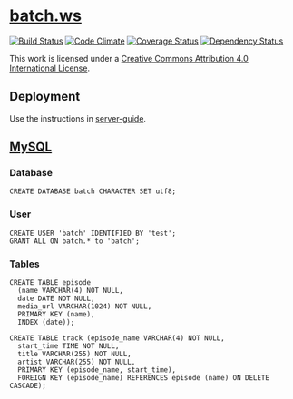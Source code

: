 # [batch.ws](http://batch.ws/)

[![Build Status](https://travis-ci.org/bakemecookies/batch.ws.svg?branch=master)](https://travis-ci.org/bakemecookies/batch.ws)
[![Code Climate](https://codeclimate.com/github/bakemecookies/batch.ws/badges/gpa.svg)](https://codeclimate.com/github/bakemecookies/batch.ws)
[![Coverage Status](https://coveralls.io/repos/bakemecookies/batch.ws/badge.svg?branch=master&service=github)](https://coveralls.io/github/bakemecookies/batch.ws?branch=master)
[![Dependency Status](https://gemnasium.com/bakemecookies/batch.ws.svg)](https://gemnasium.com/bakemecookies/batch.ws)

This work is licensed under a [Creative Commons Attribution 4.0 International License](http://creativecommons.org/licenses/by/4.0/).

## Deployment

Use the instructions in [server-guide](https://github.com/bakemecookies/server-guide).

## [MySQL](http://www.mysql.com/)

### Database
```
CREATE DATABASE batch CHARACTER SET utf8;
```

### User
```
CREATE USER 'batch' IDENTIFIED BY 'test';
GRANT ALL ON batch.* to 'batch';
```

### Tables
```
CREATE TABLE episode
  (name VARCHAR(4) NOT NULL,
  date DATE NOT NULL,
  media_url VARCHAR(1024) NOT NULL,
  PRIMARY KEY (name),
  INDEX (date));
```
```
CREATE TABLE track (episode_name VARCHAR(4) NOT NULL,
  start_time TIME NOT NULL,
  title VARCHAR(255) NOT NULL,
  artist VARCHAR(255) NOT NULL,
  PRIMARY KEY (episode_name, start_time),
  FOREIGN KEY (episode_name) REFERENCES episode (name) ON DELETE CASCADE);
```
